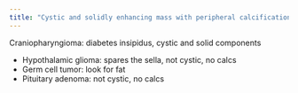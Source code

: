 ```yaml
---
title: "Cystic and solidly enhancing mass with peripheral calcifications in the suprasellar region in a child"
---
```

Craniopharyngioma: diabetes insipidus, cystic and solid components

- Hypothalamic glioma: spares the sella, not cystic, no calcs
- Germ cell tumor: look for fat 
- Pituitary adenoma: not cystic, no calcs

